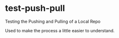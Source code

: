 # test-push-pull
Testing the Pushing and Pulling of a Local Repo

Used to make the process a little easier to understand.
